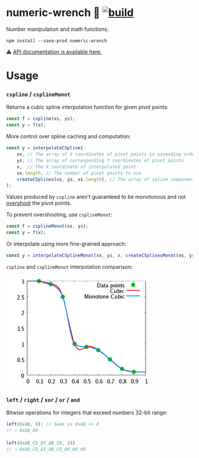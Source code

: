 # numeric-wrench 🔧 [![build](https://github.com/smikhalevski/numeric-wrench/actions/workflows/master.yml/badge.svg?branch=master&event=push)](https://github.com/smikhalevski/numeric-wrench/actions/workflows/master.yml)

Number manipulation and math functions.

```shell
npm install --save-prod numeric-wrench
```

⚠️ [API documentation is available here.](https://smikhalevski.github.io/numeric-wrench/)

# Usage

### `cspline` / `csplineMonot`

Returns a cubic spline interpolation function for given pivot points:

```ts
const f = cspline(xs, ys);
const y = f(x);
```

More control over spline caching and computation:

```ts
const y = interpolateCSpline(
    xs, // The array of X coordinates of pivot points in ascending order
    ys, // The array of corresponding Y coordinates of pivot points
    x,  // The X coordinate of interpolated point
    xs.length, // The number of pivot points to use
    createCSplines(xs, ys, xs.length), // The array of spline components
);
```

Values produced by `cspline` aren't guaranteed to be monotonous and not [overshoot](https://en.wikipedia.org/wiki/Overshoot_(signal)) the pivot points.

To prevent overshooting, use `csplineMonot`:

```ts
const f = csplineMonot(xs, ys);
const y = f(x);
```

Or interpolate using more fine-grained approach:

```ts
const y = interpolateCSplineMonot(xs, ys, x, createCSplinesMonot(xs, ys, xs.length));
```

`cspline` and `csplineMonot` interpolation comparison:

<a href="https://en.wikipedia.org/wiki/Monotone_cubic_interpolation">
  <img width="400" src="./images/cspline.png"/>
</a>

### `left` / `right` / `xor` / `or` / `and`

Bitwise operations for integers that exceed numbers 32-bit range:

```ts
left(0xAB, 8); // Same as 0xAB << 8
// → 0xAB_00 

left(0xAB_CD_EF_AB_CD, 24)
// → 0xAB_CD_EF_AB_CD_00_00_00
```
